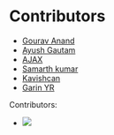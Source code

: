 # Contributors

- [Gourav Anand](https://github.com/gouravanand662)
- [Ayush Gautam](https://github.com/iyoushhhhh)
- [AJAX](https://github.com/AJAX857)
- [Samarth kumar](https://github.com/samarthku)
- [Kavishcan](https://github.com/Kavishcan)
- [Garin YR](https://github.com/garinyr)

Contributors:
- <a href="https://github.com/akaAyushhhhh/Hacktoberfest2022-repo/graphs/contributors">
  <img src="https://contrib.rocks/image?repo=akaAyushhhhh/Hacktoberfest2022-repo" />
</a>
